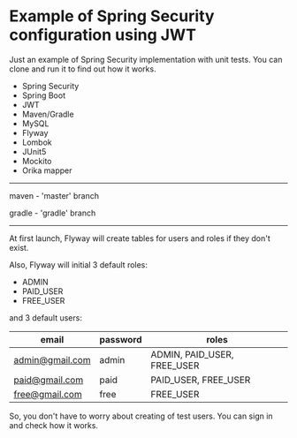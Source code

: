 # Example of Spring Security configuration using JWT

Just an example of Spring Security implementation with unit tests.
You can clone and run it to find out how it works.

- Spring Security
- Spring Boot
- JWT
- Maven/Gradle
- MySQL
- Flyway
- Lombok
- JUnit5
- Mockito
- Orika mapper

-----------
maven - 'master' branch

gradle - 'gradle' branch

-----------

At first launch, Flyway will create tables 
for users and roles if they don't exist.

Also, Flyway will initial 3 default roles:
- ADMIN
- PAID_USER
- FREE_USER

and 3 default users:

|email|password|roles|
|-----|--------|-----|
|admin@gmail.com|admin|ADMIN, PAID_USER, FREE_USER|
|paid@gmail.com|paid|PAID_USER, FREE_USER|
|free@gmail.com|free|FREE_USER|

So, you don't have to worry about creating of test users. 
You can sign in and check how it works.